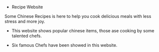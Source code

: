 * Recipe Website

Some Chinese Recipes is here to help you cook delicious meals with less stress and more joy.

* This website shows popular chinese items, those ase cooking by some talented chefs.

* Six famous Chefs have been showed in this website.
